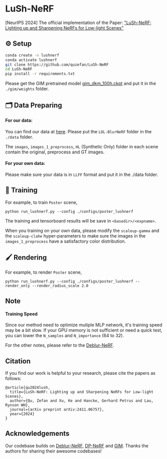# LuSh-NeRF
[NeurIPS 2024] The official implementation of the Paper: ["LuSh-NeRF: Lighting up and Sharpening NeRFs for Low-light Scenes"](https://arxiv.org/abs/2411.06757)

## ⚙️ Setup

```bash
conda create -n lushnerf
conda activate lushnerf
git clone https://github.com/quzefan/LuSh-NeRF
cd LuSh-NeRF
pip install -r requirements.txt
```

Please get the GIM pretrained model [gim_dkm_100h.ckpt](https://github.com/xuelunshen/gim) and put it in the ```./gim/weights``` folder.

## 🗂️ Data Preparing

#### For our data:

You can find our data at [here](https://drive.google.com/drive/folders/1ubXiTRAjwhJ0zD7IXFdqBz88UaDjD0rJ?usp=drive_link). Please put the ```LOL-BlurNeRF``` folder in the ```./data``` folder.

The ```images```, ```images_1_preprocess```, ```HL``` (Synthetic Only) folder in each scene contain the original, preprocess and GT images.

#### For your own data:

Please make sure your data is in ```LLFF``` format and put it in the ./data folder.


## 🚝 Training

For example, to train `Poster` scene, 
```
python run_lushnerf.py --config ./configs/poster_lushnerf 
```
The training and tensorboard results will be save in `<basedir>/<expname>`.

When you training on your own data, please modify the ```scaleup-gamma``` and the ```scaleup-clahe``` hyper-parameters to make sure the images in the ```images_1_preprocess``` have a satisfactory color distribution.

## 🖌️ Rendering
For example, to render `Poster` scene, 
```
python run_lushnerf.py --config ./configs/poster_lushnerf --render_only --render_radius_scale 2.0
```

## Note

#### Training Speed

Since our method need to optimize mutiple MLP network, it's training speed may be a bit slow. If your GPU memory is not sufficient or need a quick test, you can lower the ```N_samples``` and ```N_importance``` (64 to 32).

For the other notes, please refer to the [Deblur-NeRF](https://github.com/limacv/Deblur-NeRF).

## Citation
If you find our work is helpful to your research, please cite the papers as follows:
```
@article{qu2024lush,
  title={LuSh-NeRF: Lighting up and Sharpening NeRFs for Low-light Scenes},
  author={Qu, Zefan and Xu, Ke and Hancke, Gerhard Petrus and Lau, Rynson WH},
  journal={arXiv preprint arXiv:2411.06757},
  year={2024}
}
```


## Acknowledgements
Our codebase builds on [Deblur-NeRF](https://github.com/limacv/Deblur-NeRF), [DP-NeRF](https://github.com/dogyoonlee/DP-NeRF) and [GIM](https://github.com/xuelunshen/gim). 
Thanks the authors for sharing their awesome codebases! 
